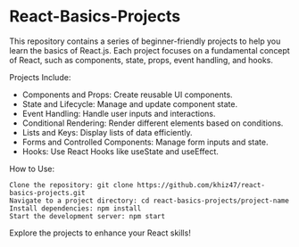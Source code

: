 # React-Basics-Projects
This repository contains a series of beginner-friendly projects to help you learn the basics of React.js. Each project focuses on a fundamental concept of React, such as components, state, props, event handling, and hooks.

Projects Include:

  - Components and Props: Create reusable UI components.
  - State and Lifecycle: Manage and update component state.
  - Event Handling: Handle user inputs and interactions.
  - Conditional Rendering: Render different elements based on conditions.
  - Lists and Keys: Display lists of data efficiently.
  - Forms and Controlled Components: Manage form inputs and state.
  - Hooks: Use React Hooks like useState and useEffect.

How to Use:

    Clone the repository: git clone https://github.com/khiz47/react-basics-projects.git
    Navigate to a project directory: cd react-basics-projects/project-name
    Install dependencies: npm install
    Start the development server: npm start

Explore the projects to enhance your React skills!
